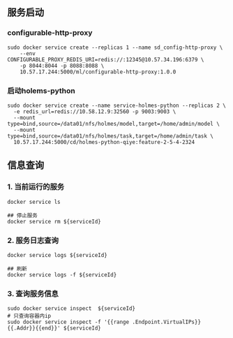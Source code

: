 ## 服务启动

### configurable-http-proxy

```shell
sudo docker service create --replicas 1 --name sd_config-http-proxy \
	--env CONFIGURABLE_PROXY_REDIS_URI=redis://:12345@10.57.34.196:6379 \
	-p 8044:8044 -p 8088:8088 \
	10.57.17.244:5000/ml/configurable-http-proxy:1.0.0
```

### 启动holems-python

```shell
sudo docker service create --name service-holmes-python --replicas 2 \
  -e redis_url=redis://10.58.12.9:32560 -p 9003:9003 \
  --mount type=bind,source=/data01/nfs/holmes/model,target=/home/admin/model \
  --mount type=bind,source=/data01/nfs/holmes/task,target=/home/admin/task \
  10.57.17.244:5000/cd/holmes-python-qiye:feature-2-5-4-2324
```

## 信息查询

### 1. 当前运行的服务

```shell
docker service ls

## 停止服务
docker service rm ${serviceId}
```



### 2. 服务日志查询

```shell
docker service logs ${serviceId}

## 刷新
docker service logs -f ${serviceId}
```

### 3. 查询服务信息

```shell
sudo docker service inspect  ${serviceId}
# 只查询容器内ip
sudo docker service inspect -f '{{range .Endpoint.VirtualIPs}}{{.Addr}}{{end}}' ${serviceId}
```


